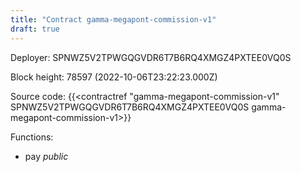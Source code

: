 ```yaml
---
title: "Contract gamma-megapont-commission-v1"
draft: true
---
```

Deployer: SPNWZ5V2TPWGQGVDR6T7B6RQ4XMGZ4PXTEE0VQ0S


 



Block height: 78597 (2022-10-06T23:22:23.000Z)

Source code: {{<contractref "gamma-megapont-commission-v1" SPNWZ5V2TPWGQGVDR6T7B6RQ4XMGZ4PXTEE0VQ0S gamma-megapont-commission-v1>}}

Functions:

* pay _public_

